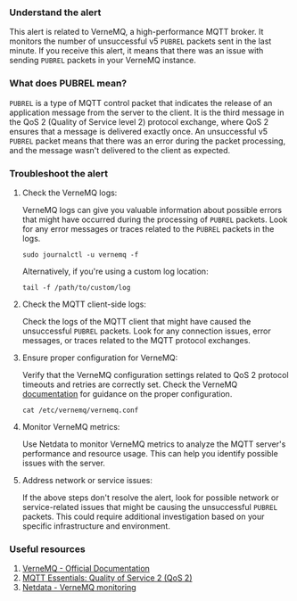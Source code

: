### Understand the alert

This alert is related to VerneMQ, a high-performance MQTT broker. It monitors the number of unsuccessful v5 `PUBREL` packets sent in the last minute. If you receive this alert, it means that there was an issue with sending `PUBREL` packets in your VerneMQ instance.

### What does PUBREL mean?

`PUBREL` is a type of MQTT control packet that indicates the release of an application message from the server to the client. It is the third message in the QoS 2 (Quality of Service level 2) protocol exchange, where QoS 2 ensures that a message is delivered exactly once. An unsuccessful v5 `PUBREL` packet means that there was an error during the packet processing, and the message wasn't delivered to the client as expected.

### Troubleshoot the alert

1. Check the VerneMQ logs:
   
   VerneMQ logs can give you valuable information about possible errors that might have occurred during the processing of `PUBREL` packets. Look for any error messages or traces related to the `PUBREL` packets in the logs.

   ```
   sudo journalctl -u vernemq -f
   ```

   Alternatively, if you're using a custom log location:

   ```
   tail -f /path/to/custom/log
   ```

2. Check the MQTT client-side logs:

   Check the logs of the MQTT client that might have caused the unsuccessful `PUBREL` packets. Look for any connection issues, error messages, or traces related to the MQTT protocol exchanges.

3. Ensure proper configuration for VerneMQ:
   
   Verify that the VerneMQ configuration settings related to QoS 2 protocol timeouts and retries are correctly set. Check the VerneMQ [documentation](https://docs.vernemq.com/configuration) for guidance on the proper configuration.

   ```
   cat /etc/vernemq/vernemq.conf
   ```

4. Monitor VerneMQ metrics:

   Use Netdata to monitor VerneMQ metrics to analyze the MQTT server's performance and resource usage. This can help you identify possible issues with the server.

5. Address network or service issues:

   If the above steps don't resolve the alert, look for possible network or service-related issues that might be causing the unsuccessful `PUBREL` packets. This could require additional investigation based on your specific infrastructure and environment.

### Useful resources

1. [VerneMQ - Official Documentation](https://docs.vernemq.com/)
2. [MQTT Essentials: Quality of Service 2 (QoS 2)](https://www.hivemq.com/blog/mqtt-essentials-part-6-mqtt-quality-of-service-levels/)
3. [Netdata - VerneMQ monitoring](https://learn.netdata.cloud/docs/agent/collectors/go.d.plugin/modules/vernemq)
